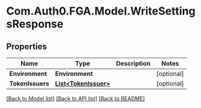 # Com.Auth0.FGA.Model.WriteSettingsResponse

## Properties

Name | Type | Description | Notes
------------ | ------------- | ------------- | -------------
**Environment** | **Environment** |  | [optional] 
**TokenIssuers** | [**List&lt;TokenIssuer&gt;**](TokenIssuer.md) |  | [optional] 

[[Back to Model list]](../README.md#models) [[Back to API list]](../README.md#api-endpoints) [[Back to README]](../README.md)

